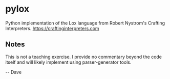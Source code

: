 # pylox

Python implementation of the Lox language from Robert Nystrom's Crafting Interpreters.
https://craftinginterpreters.com

## Notes

This is not a teaching exercise. I provide no commentary beyond the code itself
and will likely implement using parser-generator tools.

-- Dave
